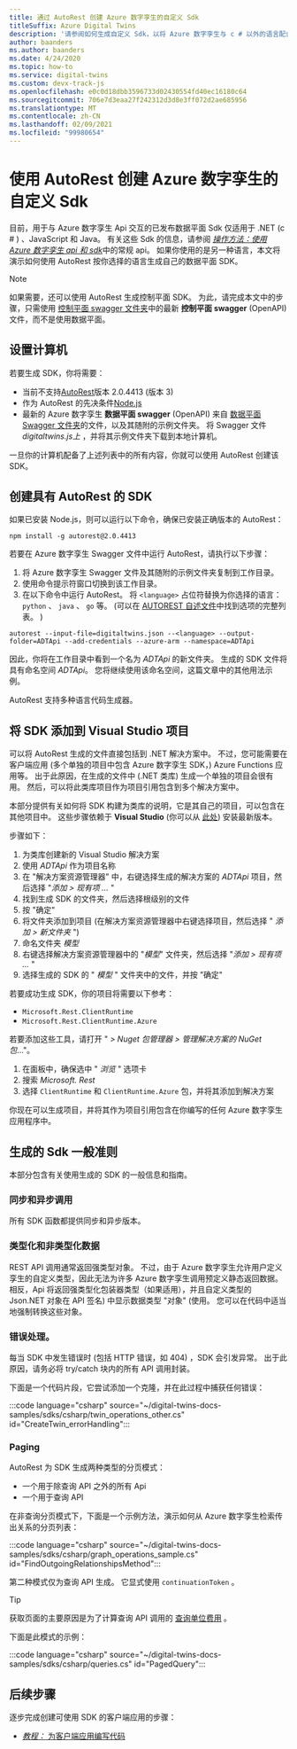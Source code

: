 ```yaml
---
title: 通过 AutoRest 创建 Azure 数字孪生的自定义 Sdk
titleSuffix: Azure Digital Twins
description: '请参阅如何生成自定义 Sdk，以将 Azure 数字孪生与 c # 以外的语言配合使用。'
author: baanders
ms.author: baanders
ms.date: 4/24/2020
ms.topic: how-to
ms.service: digital-twins
ms.custom: devx-track-js
ms.openlocfilehash: e0c0d18dbb3596733d02430554fd40ec16180c64
ms.sourcegitcommit: 706e7d3eaa27f242312d3d8e3ff072d2ae685956
ms.translationtype: MT
ms.contentlocale: zh-CN
ms.lasthandoff: 02/09/2021
ms.locfileid: "99980654"
---
```

# <a name="create-custom-sdks-for-azure-digital-twins-using-autorest"></a>使用 AutoRest 创建 Azure 数字孪生的自定义 Sdk

目前，用于与 Azure 数字孪生 Api 交互的已发布数据平面 Sdk 仅适用于 .NET (c # ) 、JavaScript 和 Java。 有关这些 Sdk 的信息，请参阅 [*操作方法：使用 Azure 数字孪生 api 和 sdk*](how-to-use-apis-sdks.md)中的常规 api。 如果你使用的是另一种语言，本文将演示如何使用 AutoRest 按你选择的语言生成自己的数据平面 SDK。

>[!NOTE]
> 如果需要，还可以使用 AutoRest 生成控制平面 SDK。 为此，请完成本文中的步骤，只需使用 [控制平面 swagger 文件夹](https://github.com/Azure/azure-rest-api-specs/tree/master/specification/digitaltwins/resource-manager/Microsoft.DigitalTwins/)中的最新 **控制平面 swagger** (OpenAPI) 文件，而不是使用数据平面。

## <a name="set-up-your-machine"></a>设置计算机

若要生成 SDK，你将需要：
* 当前不支持[AutoRest](https://github.com/Azure/autorest)版本 2.0.4413 (版本 3) 
* 作为 AutoRest 的先决条件[Node.js](https://nodejs.org)
* 最新的 Azure 数字孪生 **数据平面 swagger** (OpenAPI) 来自 [数据平面 Swagger 文件夹](https://github.com/Azure/azure-rest-api-specs/tree/master/specification/digitaltwins/data-plane/Microsoft.DigitalTwins)的文件，以及其随附的示例文件夹。  将 Swagger 文件 *digitaltwins.js上* ，并将其示例文件夹下载到本地计算机。

一旦你的计算机配备了上述列表中的所有内容，你就可以使用 AutoRest 创建该 SDK。

## <a name="create-the-sdk-with-autorest"></a>创建具有 AutoRest 的 SDK 

如果已安装 Node.js，则可以运行以下命令，确保已安装正确版本的 AutoRest：
```cmd/sh
npm install -g autorest@2.0.4413
```

若要在 Azure 数字孪生 Swagger 文件中运行 AutoRest，请执行以下步骤：
1. 将 Azure 数字孪生 Swagger 文件及其随附的示例文件夹复制到工作目录。
2. 使用命令提示符窗口切换到该工作目录。
3. 在以下命令中运行 AutoRest。 将 `<language>` 占位符替换为你选择的语言： `python` 、 `java` 、 `go` 等。  (可以在 [AUTOREST 自述文件](https://github.com/Azure/autorest)中找到选项的完整列表。 ) 

```cmd/sh
autorest --input-file=digitaltwins.json --<language> --output-folder=ADTApi --add-credentials --azure-arm --namespace=ADTApi
```

因此，你将在工作目录中看到一个名为 *ADTApi* 的新文件夹。 生成的 SDK 文件将具有命名空间 *ADTApi*。 您将继续使用该命名空间，这篇文章中的其他用法示例。

AutoRest 支持多种语言代码生成器。

## <a name="add-the-sdk-to-a-visual-studio-project"></a>将 SDK 添加到 Visual Studio 项目

可以将 AutoRest 生成的文件直接包括到 .NET 解决方案中。 不过，您可能需要在客户端应用 (多个单独的项目中包含 Azure 数字孪生 SDK，) Azure Functions 应用等。 出于此原因，在生成的文件中 (.NET 类库) 生成一个单独的项目会很有用。 然后，可以将此类库项目作为项目引用包含到多个解决方案中。

本部分提供有关如何将 SDK 构建为类库的说明，它是其自己的项目，可以包含在其他项目中。 这些步骤依赖于 **Visual Studio** (你可以从 [此处](https://visualstudio.microsoft.com/downloads/)) 安装最新版本。

步骤如下：

1. 为类库创建新的 Visual Studio 解决方案
2. 使用 *ADTApi* 作为项目名称
3. 在 "解决方案资源管理器" 中，右键选择生成的解决方案的 *ADTApi* 项目，然后选择 "*添加 > 现有项 ...* "
4. 找到生成 SDK 的文件夹，然后选择根级别的文件
5. 按 "确定"
6. 将文件夹添加到项目 (在解决方案资源管理器中右键选择项目，然后选择 " *添加 > 新文件夹* ") 
7. 命名文件夹 *模型*
8. 右键选择解决方案资源管理器中的 "*模型*" 文件夹，然后选择 "*添加 > 现有项 ...* "
9. 选择生成的 SDK 的 " *模型* " 文件夹中的文件，并按 "确定"

若要成功生成 SDK，你的项目将需要以下参考：
* `Microsoft.Rest.ClientRuntime`
* `Microsoft.Rest.ClientRuntime.Azure`

若要添加这些工具，请打开 " *> Nuget 包管理器 > 管理解决方案的 NuGet 包*..."。

1. 在面板中，确保选中 " *浏览* " 选项卡
2. 搜索 *Microsoft. Rest*
3. 选择 `ClientRuntime` 和 `ClientRuntime.Azure` 包，并将其添加到解决方案

你现在可以生成项目，并将其作为项目引用包含在你编写的任何 Azure 数字孪生应用程序中。

## <a name="general-guidelines-for-generated-sdks"></a>生成的 Sdk 一般准则

本部分包含有关使用生成的 SDK 的一般信息和指南。

### <a name="synchronous-and-asynchronous-calls"></a>同步和异步调用

所有 SDK 函数都提供同步和异步版本。

### <a name="typed-and-untyped-data"></a>类型化和非类型化数据

REST API 调用通常返回强类型对象。 不过，由于 Azure 数字孪生允许用户定义孪生的自定义类型，因此无法为许多 Azure 数字孪生调用预定义静态返回数据。 相反，Api 将返回强类型化包装器类型（如果适用），并且自定义类型的 Json.NET 对象在 API 签名) 中显示数据类型 "对象" (使用。 您可以在代码中适当地强制转换这些对象。

### <a name="error-handling"></a>错误处理。

每当 SDK 中发生错误时 (包括 HTTP 错误，如 404) ，SDK 会引发异常。 出于此原因，请务必将 try/catch 块内的所有 API 调用封装。

下面是一个代码片段，它尝试添加一个克隆，并在此过程中捕获任何错误：

:::code language="csharp" source="~/digital-twins-docs-samples/sdks/csharp/twin_operations_other.cs" id="CreateTwin_errorHandling":::

### <a name="paging"></a>Paging

AutoRest 为 SDK 生成两种类型的分页模式：
* 一个用于除查询 API 之外的所有 Api
* 一个用于查询 API

在非查询分页模式下，下面是一个示例方法，演示如何从 Azure 数字孪生检索传出关系的分页列表：

:::code language="csharp" source="~/digital-twins-docs-samples/sdks/csharp/graph_operations_sample.cs" id="FindOutgoingRelationshipsMethod":::

第二种模式仅为查询 API 生成。 它显式使用 `continuationToken` 。

>[!TIP]
> 获取页面的主要原因是为了计算查询 API 调用的 [查询单位费用](concepts-query-units.md) 。

下面是此模式的示例：

:::code language="csharp" source="~/digital-twins-docs-samples/sdks/csharp/queries.cs" id="PagedQuery":::

## <a name="next-steps"></a>后续步骤

逐步完成创建可使用 SDK 的客户端应用的步骤：
* [*教程：* 为客户端应用编写代码](tutorial-code.md)
